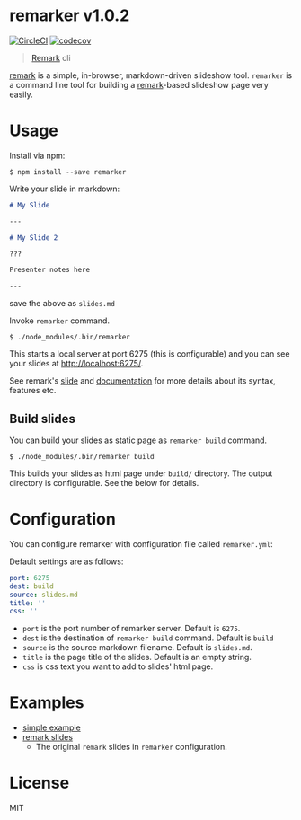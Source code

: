 # remarker v1.0.2

[![CircleCI](https://circleci.com/gh/kt3k/remarker.svg?style=svg)](https://circleci.com/gh/kt3k/remarker)
[![codecov](https://codecov.io/gh/kt3k/remarker/branch/master/graph/badge.svg)](https://codecov.io/gh/kt3k/remarker)

> [Remark][remark] cli

[remark][remark] is a simple, in-browser, markdown-driven slideshow tool. `remarker` is a command line tool for building a [remark][remark]-based slideshow page very easily.

# Usage

Install via npm:

```console
$ npm install --save remarker
```

Write your slide in markdown:

```md
# My Slide

---

# My Slide 2

???

Presenter notes here

---
```

save the above as `slides.md`

Invoke `remarker` command.

```console
$ ./node_modules/.bin/remarker
```

This starts a local server at port 6275 (this is configurable) and you can see your slides at [http://localhost:6275/](http://localhost:6275/).

See remark's [slide](https://remarkjs.com/) and [documentation](https://github.com/gnab/remark#remark) for more details about its syntax, features etc.

## Build slides

You can build your slides as static page as `remarker build` command.

```console
$ ./node_modules/.bin/remarker build
```

This builds your slides as html page under `build/` directory. The output directory is configurable. See the below for details.

# Configuration

You can configure remarker with configuration file called `remarker.yml`:

Default settings are as follows:

```yml
port: 6275
dest: build
source: slides.md
title: ''
css: ''
```

- `port` is the port number of remarker server. Default is `6275`.
- `dest` is the destination of `remarker build` command. Default is `build`
- `source` is the source markdown filename. Default is `slides.md`.
- `title` is the page title of the slides. Default is an empty string.
- `css` is css text you want to add to slides' html page.

# Examples

- [simple example](https://github.com/kt3k/remarker/tree/master/examples/simple)
- [remark slides](https://github.com/kt3k/remarker/tree/master/examples/remark)
  - The original `remark` slides in `remarker` configuration.

# License

MIT

[remark]: https://github.com/gnab/remark
